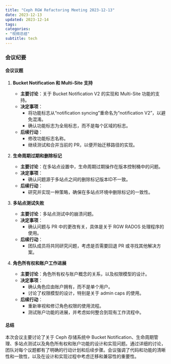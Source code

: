 ```yaml
---
title: "Ceph RGW Refactoring Meeting 2023-12-13"
date: 2023-12-13
updated: 2023-12-14
tags:
categories:
- "视频总结"
subtitle: tech
---
```



### 会议纪要

#### 会议议题
1. **Bucket Notification 和 Multi-Site 支持**
   - **主要讨论**：关于 Bucket Notification V2 的实现和 Multi-Site 功能的支持。
   - **决定事项**：
     - 将功能标志从“notification syncing”重命名为“notification V2”，以避免混淆。
     - 确认功能标志为全局标志，而不是每个区域的标志。
   - **后续行动**：
     - 修改功能标志名称。
     - 继续测试和合并当前的 PR，以便开始迁移路径的实现。

2. **生命周期过期和删除标记**
   - **主要讨论**：在多站点设置中，生命周期过期操作在版本控制桶中的问题。
   - **决定事项**：
     - 确认问题源于多站点之间的删除标记版本ID不一致。
   - **后续行动**：
     - 研究并实现一种策略，确保在多站点环境中删除标记的一致性。

3. **多站点测试失败**
   - **主要讨论**：多站点测试中的崩溃问题。
   - **决定事项**：
     - 确认问题与 PR 中的更改有关，具体是关于 RGW RADOS 处理程序的使用。
   - **后续行动**：
     - 团队成员将共同研究问题，考虑是否需要回退 PR 或寻找其他解决方案。

4. **角色所有权和账户工作进展**
   - **主要讨论**：角色所有权与账户概念的关系，以及权限模型的设计。
   - **决定事项**：
     - 确认角色应由账户拥有，而不是单个用户。
     - 讨论了权限模型的设计，特别是关于 admin caps 的使用。
   - **后续行动**：
     - 重新审视和修订角色权限的使用流程。
     - 测试账户功能的进展，并考虑如何整合到现有工作流程中。

#### 总结
本次会议主要讨论了关于 Ceph 存储系统中 Bucket Notification、生命周期管理、多站点测试以及角色所有权和账户功能的设计和实现问题。通过详细的讨论，团队对每个议题都有了明确的行动计划和后续步骤。会议强调了代码和功能的清晰性和一致性，以及在设计和实现过程中考虑迁移和兼容性的重要性。